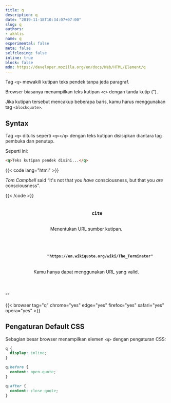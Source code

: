 ```yaml
---
title: q
description: q
date: "2019-11-18T10:34:07+07:00"
slug: q
authors:
- akhlis
name: q
experimental: false
meta: false
selfclosing: false
inline: true
block: false
mdn: https://developer.mozilla.org/en/docs/Web/HTML/Element/q
---
```


Tag `<q>` mewakili kutipan teks pendek tanpa jeda paragraf.

Browser biasanya menampilkan teks kutipan `<q>` dengan tanda kutip (").

Jika kutipan tersebut mencakup beberapa baris, kamu harus menggunakan tag `<blockquote>`.

## Syntax

Tag `<q>` ditulis seperti `<q></q>` dengan teks kutipan disisipkan diantara tag pembuka dan penutup.

Seperti ini:
```html
<q>Teks kutipan pendek disini...</q>
```

{{< code lang="html" >}}
<p><cite>Tom Campbell</cite> said <q>It's not that you <em>have</em> consciousness, but that you <em>are</em> consciousness</q>.</p>
{{< /code >}}

<article id="q-cite" class="attribute">
  <header class="attribute__header">
    <h3 class="attribute__name">
      <code class="tag" data-tooltip="Click to copy" data-clipboard-text="cite">
        cite
      </code>
    </h3>
    <div class="attribute__description">
      <p>Menentukan URL sumber kutipan.</p>
    </div>
  </header>
  <div class="attribute__values">
    <article id="q-cite-httpsenwikiquoteorgwikithe_terminator" class="value">
      <header class="value__header">
        <h4 class="value__name">
          <code class="tag" data-tooltip="Click to copy cite=&quot;https://en.wikiquote.org/wiki/The_Terminator&quot;"
            data-clipboard-text="cite=&quot;https://en.wikiquote.org/wiki/The_Terminator&quot;">
            "https://en.wikiquote.org/wiki/The_Terminator"
          </code>
        </h4>
        <div class="value__description">
          <p>Kamu hanya dapat menggunakan URL yang valid.</p>
        </div>
      </header>
      <aside class="value__preview">
        <div class="value__output"><q cite="https://en.wikiquote.org/wiki/The_Terminator"></q></div>
      </aside>
    </article>
  </div>
</article>

{{< browser tag="q" chrome="yes" edge="yes" firefox="yes" safari="yes" opera="yes" >}}

## Pengaturan Default CSS

Sebagian besar browser menampilkan elemen `<q>` dengan pengaturan CSS:

```css
q {
  display: inline;
}

q:before {
  content: open-quote;
}

q:after {
  content: close-quote;
}
```
